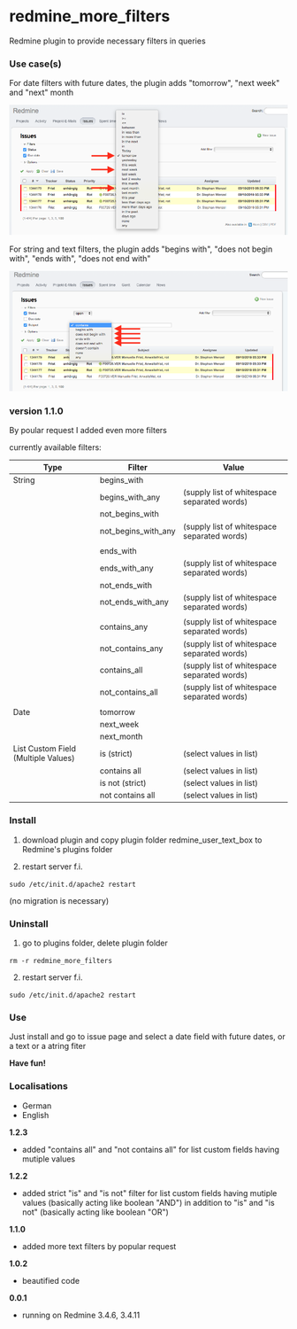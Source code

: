 # redmine_more_filters

Redmine plugin to provide necessary filters in queries

### Use case(s)

For date filters with future dates, the plugin adds "tomorrow", "next week" and "next" month

![PNG that represents a quick overview](/doc/new_date_filters.png)

For string and text filters, the plugin adds "begins with", "does not begin with", "ends with", "does not end with"

![PNG that represents a quick overview](/doc/new_string_and_text_filters.png)

### version 1.1.0

By poular request I added even more filters

currently available filters:

|Type    |Filter      |Value     |
|---|---|---|
|String  |begins_with||
|        |begins_with_any|   (supply list of whitespace separated words)|
|        |not_begins_with||  
|        |not_begins_with_any| (supply list of whitespace separated words)|
|        |||
|        |ends_with||
|        |ends_with_any|       (supply list of whitespace separated words)|
|        |not_ends_with||
|        |not_ends_with_any|   (supply list of whitespace separated words)|
|        |||
|        |contains_any|        (supply list of whitespace separated words)|
|        |not_contains_any|    (supply list of whitespace separated words)|
|        |contains_all|        (supply list of whitespace separated words)|
|        |not_contains_all|    (supply list of whitespace separated words)|
|        |||
|Date    |tomorrow||
|        |next_week||
|        |next_month||
|List Custom Field (Multiple Values)|is (strict)| (select values in list)|
|        |contains all|  (select values in list)|
|        |is not (strict)| (select values in list)|
|        |not contains all| (select values in list)|


### Install

1. download plugin and copy plugin folder redmine_user_text_box to Redmine's plugins folder 

2. restart server f.i.  

`sudo /etc/init.d/apache2 restart`

(no migration is necessary)

### Uninstall

1. go to plugins folder, delete plugin folder  

`rm -r redmine_more_filters`

2. restart server f.i. 

`sudo /etc/init.d/apache2 restart`

### Use

Just install and go to issue page and select a date field with future dates, or a text or a atring fiter

**Have fun!**

### Localisations

* German
* English

**1.2.3**
  - added "contains all" and "not contains all"  for list custom fields having mutiple values
  
**1.2.2**
  - added strict "is" and "is not" filter for list custom fields having mutiple values (basically acting like boolean "AND") in addition to "is" and "is not" (basically acting like boolean "OR")

**1.1.0**
  - added more text filters by popular request

**1.0.2** 
  - beautified code


**0.0.1** 
  - running on Redmine 3.4.6, 3.4.11
